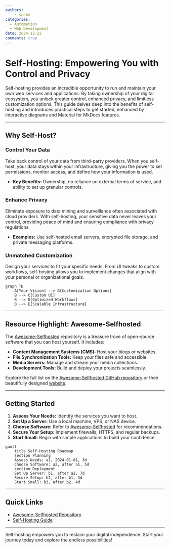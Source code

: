 ```yaml
---
authors: 
    - snake
categories:
  - Automation
  - Web Development
date: 2024-12-22
comments: true
---
```

# Self-Hosting: Empowering You with Control and Privacy

Self-hosting provides an incredible opportunity to run and maintain your own web services and applications. By taking ownership of your digital ecosystem, you unlock greater control, enhanced privacy, and limitless customization options. This guide delves deep into the benefits of self-hosting and introduces practical steps to get started, enhanced by interactive diagrams and Material for MkDocs features.

---

## Why Self-Host?

### Control Your Data

Take back control of your data from third-party providers. When you self-host, your data stays within your infrastructure, giving you the power to set permissions, monitor access, and define how your information is used.

- **Key Benefits:** Ownership, no reliance on external terms of service, and ability to set up granular controls.

### Enhance Privacy

Eliminate exposure to data mining and surveillance often associated with cloud providers. With self-hosting, your sensitive data never leaves your control, providing peace of mind and ensuring compliance with privacy regulations.

- **Examples:** Use self-hosted email servers, encrypted file storage, and private messaging platforms.

### Unmatched Customization

Design your services to fit your specific needs. From UI tweaks to custom workflows, self-hosting allows you to implement changes that align with your personal or organizational goals.

```mermaid
graph TD
    A[Your Vision] --> B{Customization Options}
    B --> C[Custom UI]
    B --> D[Optimized Workflows]
    B --> E[Scalable Infrastructure]
```

---

## Resource Highlight: Awesome-Selfhosted

The [Awesome-Selfhosted](https://github.com/awesome-selfhosted/awesome-selfhosted) repository is a treasure trove of open-source software that you can host yourself. It includes:

- **Content Management Systems (CMS):** Host your blogs or websites.
- **File Synchronization Tools:** Keep your files safe and accessible.
- **Media Servers:** Manage and stream your media collections.
- **Development Tools:** Build and deploy your projects seamlessly.

Explore the full list on the [Awesome-Selfhosted GitHub repository](https://github.com/awesome-selfhosted/awesome-selfhosted) or their beautifully designed [website](https://awesome-selfhosted.net/).

---

## Getting Started

1. **Assess Your Needs:** Identify the services you want to host.
2. **Set Up a Server:** Use a local machine, VPS, or NAS device.
3. **Choose Software:** Refer to [Awesome-Selfhosted](https://github.com/awesome-selfhosted/awesome-selfhosted) for recommendations.
4. **Secure Your Setup:** Implement firewalls, HTTPS, and regular backups.
5. **Start Small:** Begin with simple applications to build your confidence.

```mermaid
gantt
    title Self-Hosting Roadmap
    section Planning
    Assess Needs: a1, 2024-01-01, 3d
    Choose Software: a2, after a1, 5d
    section Deployment
    Set Up Server: b1, after a2, 7d
    Secure Setup: b2, after b1, 3d
    Start Small: b3, after b2, 4d
```

---

## Quick Links

- [Awesome-Selfhosted Repository](https://github.com/awesome-selfhosted/awesome-selfhosted)
- [Self-Hosting Guide](https://awesome-selfhosted.net/)

---

Self-hosting empowers you to reclaim your digital independence. Start your journey today and explore the endless possibilities!

